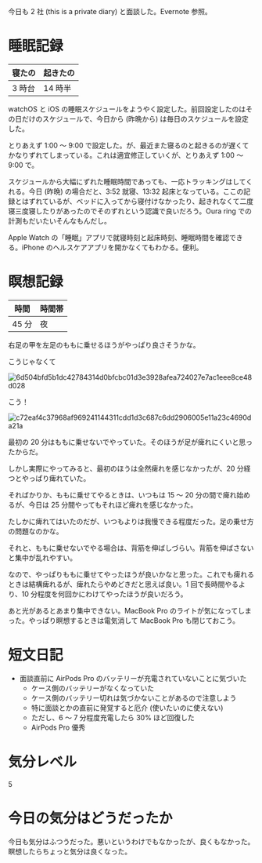 今日も 2 社 (this is a private diary) と面談した。Evernote 参照。



# 睡眠記録
| 寝たの | 起きたの |
|---|---|
| 3 時台 | 14 時半 |

watchOS と iOS の睡眠スケジュールをようやく設定した。前回設定したのはその日だけのスケジュールで、今日から (昨晩から) は毎日のスケジュールを設定した。

とりあえず 1:00 〜 9:00 で設定した。が、最近また寝るのと起きるのが遅くてかなりずれてしまっている。これは適宜修正していくが、とりあえず 1:00 〜 9:00 で。

スケジュールから大幅にずれた睡眠時間であっても、一応トラッキングはしてくれる。今日 (昨晩) の場合だと、3:52 就寝、13:32 起床となっている。ここの記録とはずれているが、ベッドに入ってから寝付けなかったり、起きれなくて二度寝三度寝したりがあったのでそのずれという認識で良いだろう。Oura ring での計測もだいたいそんなもんだし。

Apple Watch の「睡眠」アプリで就寝時刻と起床時刻、睡眠時間を確認できる。iPhone のヘルスケアアプリを開かなくてもわかる。便利。



# 瞑想記録
| 時間 | 時間帯 |
|---|---|
| 45 分 | 夜 |

右足の甲を左足のももに乗せるほうがやっぱり良さそうかな。

こうじゃなくて

![6d504bfd5b1dc42784314d0bfcbc01d3e3928afea724027e7ac1eee8ce48d028](/images/2020/08/6d504bfd5b1dc42784314d0bfcbc01d3e3928afea724027e7ac1eee8ce48d028.jpg)

こう！

![c72eaf4c37968af969241144311cdd1d3c687c6dd2906005e11a23c4690da21a](/images/2020/08/c72eaf4c37968af969241144311cdd1d3c687c6dd2906005e11a23c4690da21a.jpg)

最初の 20 分はももに乗せないでやっていた。そのほうが足が痺れにくいと思ったからだ。

しかし実際にやってみると、最初のほうは全然痺れを感じなかったが、20 分経つとやっぱり痺れていた。

そればかりか、ももに乗せてやるときは、いつもは 15 〜 20 分の間で痺れ始めるが、今日は 25 分間やってもそれほど痺れを感じなかった。

たしかに痺れてはいたのだが、いつもよりは我慢できる程度だった。足の乗せ方の問題なのかな。

それと、ももに乗せないでやる場合は、背筋を伸ばしづらい。背筋を伸ばさないと集中が乱れやすい。

なので、やっぱりももに乗せてやったほうが良いかなと思った。これでも痺れるときは結構痺れるが、痺れたらやめどきだと思えば良い。1 回で長時間やるより、10 分程度を何回かにわけてやったほうが良いだろう。

あと光があるとあまり集中できない。MacBook Pro のライトが気になってしまった。やっぱり瞑想するときは電気消して MacBook Pro も閉じておこう。



# 短文日記
- 面談直前に AirPods Pro のバッテリーが充電されていないことに気づいた
  - ケース側のバッテリーがなくなっていた
  - ケース側のバッテリー切れは気づかないことがあるので注意しよう
  - 特に面談とかの直前に発覚すると厄介 (使いたいのに使えない)
  - ただし、6 〜 7 分程度充電したら 30% ほど回復した
  - AirPods Pro 優秀



# 気分レベル
5



# 今日の気分はどうだったか
今日も気分はふつうだった。悪いというわけでもなかったが、良くもなかった。瞑想したらちょっと気分は良くなった。
